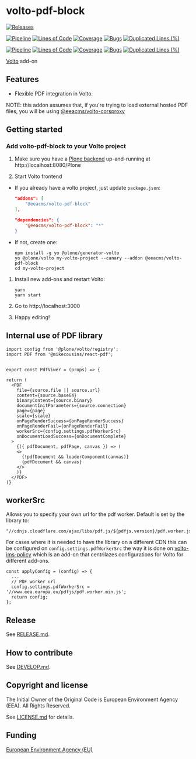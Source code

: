 # volto-pdf-block

[![Releases](https://img.shields.io/github/v/release/eea/volto-pdf-block)](https://github.com/eea/volto-pdf-block/releases)

[![Pipeline](https://ci.eionet.europa.eu/buildStatus/icon?job=volto-addons%2Fvolto-pdf-block%2Fmaster&subject=master)](https://ci.eionet.europa.eu/view/Github/job/volto-addons/job/volto-pdf-block/job/master/display/redirect)
[![Lines of Code](https://sonarqube.eea.europa.eu/api/project_badges/measure?project=volto-pdf-block-master&metric=ncloc)](https://sonarqube.eea.europa.eu/dashboard?id=volto-pdf-block-master)
[![Coverage](https://sonarqube.eea.europa.eu/api/project_badges/measure?project=volto-pdf-block-master&metric=coverage)](https://sonarqube.eea.europa.eu/dashboard?id=volto-pdf-block-master)
[![Bugs](https://sonarqube.eea.europa.eu/api/project_badges/measure?project=volto-pdf-block-master&metric=bugs)](https://sonarqube.eea.europa.eu/dashboard?id=volto-pdf-block-master)
[![Duplicated Lines (%)](https://sonarqube.eea.europa.eu/api/project_badges/measure?project=volto-pdf-block-master&metric=duplicated_lines_density)](https://sonarqube.eea.europa.eu/dashboard?id=volto-pdf-block-master)

[![Pipeline](https://ci.eionet.europa.eu/buildStatus/icon?job=volto-addons%2Fvolto-pdf-block%2Fdevelop&subject=develop)](https://ci.eionet.europa.eu/view/Github/job/volto-addons/job/volto-pdf-block/job/develop/display/redirect)
[![Lines of Code](https://sonarqube.eea.europa.eu/api/project_badges/measure?project=volto-pdf-block-develop&metric=ncloc)](https://sonarqube.eea.europa.eu/dashboard?id=volto-pdf-block-develop)
[![Coverage](https://sonarqube.eea.europa.eu/api/project_badges/measure?project=volto-pdf-block-develop&metric=coverage)](https://sonarqube.eea.europa.eu/dashboard?id=volto-pdf-block-develop)
[![Bugs](https://sonarqube.eea.europa.eu/api/project_badges/measure?project=volto-pdf-block-develop&metric=bugs)](https://sonarqube.eea.europa.eu/dashboard?id=volto-pdf-block-develop)
[![Duplicated Lines (%)](https://sonarqube.eea.europa.eu/api/project_badges/measure?project=volto-pdf-block-develop&metric=duplicated_lines_density)](https://sonarqube.eea.europa.eu/dashboard?id=volto-pdf-block-develop)

[Volto](https://github.com/plone/volto) add-on

## Features

- Flexible PDF integration in Volto.

NOTE: this addon assumes that, if you're trying to load external hosted PDF
files, you will be using
[@eeacms/volto-corsproxy](https://github.com/eea/volto-corsproxy)

## Getting started

### Add volto-pdf-block to your Volto project

1. Make sure you have a [Plone backend](https://plone.org/download) up-and-running at http://localhost:8080/Plone

1. Start Volto frontend

- If you already have a volto project, just update `package.json`:

  ```JSON
  "addons": [
      "@eeacms/volto-pdf-block"
  ],

  "dependencies": {
      "@eeacms/volto-pdf-block": "*"
  }
  ```

- If not, create one:

  ```
  npm install -g yo @plone/generator-volto
  yo @plone/volto my-volto-project --canary --addon @eeacms/volto-pdf-block
  cd my-volto-project
  ```

1. Install new add-ons and restart Volto:

   ```
   yarn
   yarn start
   ```

1. Go to http://localhost:3000

1. Happy editing!

## Internal use of PDF library

```JS
import config from '@plone/volto/registry';
import PDF from '@mikecousins/react-pdf';


export const PdfViwer = (props) => {

return (
  <PDF
    file={source.file || source.url}
    content={source.base64}
    binaryContent={source.binary}
    documentInitParameters={source.connection}
    page={page}
    scale={scale}
    onPageRenderSuccess={onPageRenderSuccess}
    onPageRenderFail={onPageRenderFail}
    workerSrc={config.settings.pdfWorkerSrc}
    onDocumentLoadSuccess={onDocumentComplete}
  >
    {({ pdfDocument, pdfPage, canvas }) => (
    <>
      {!pdfDocument && loaderComponent(canvas)}
      {pdfDocument && canvas}
    </>
    )}
  </PDF>
)}
```

## workerSrc

Allows you to specify your own url for the pdf worker.
Default is set by the library to:

```
"//cdnjs.cloudflare.com/ajax/libs/pdf.js/${pdfjs.version}/pdf.worker.js"
```

For cases where it is needed to have the library on a different CDN this can be configured on `config.settings.pdfWorkerSrc` the way it is done on [volto-ims-policy](https://github.com/eea/volto-ims-policy/blob/master/src/index.js) which is an add-on that centrilazes configurations for Volto for different add-ons.

```JS
const applyConfig = (config) => {
  ...
  // PDF worker url
  config.settings.pdfWorkerSrc = '//www.eea.europa.eu/pdfjs/pdf.worker.min.js';
  return config;
};
```

## Release

See [RELEASE.md](https://github.com/eea/volto-pdf-block/blob/master/RELEASE.md).

## How to contribute

See [DEVELOP.md](https://github.com/eea/volto-pdf-block/blob/master/DEVELOP.md).

## Copyright and license

The Initial Owner of the Original Code is European Environment Agency (EEA).
All Rights Reserved.

See [LICENSE.md](https://github.com/eea/volto-pdf-block/blob/master/LICENSE.md) for details.

## Funding

[European Environment Agency (EU)](http://eea.europa.eu)
